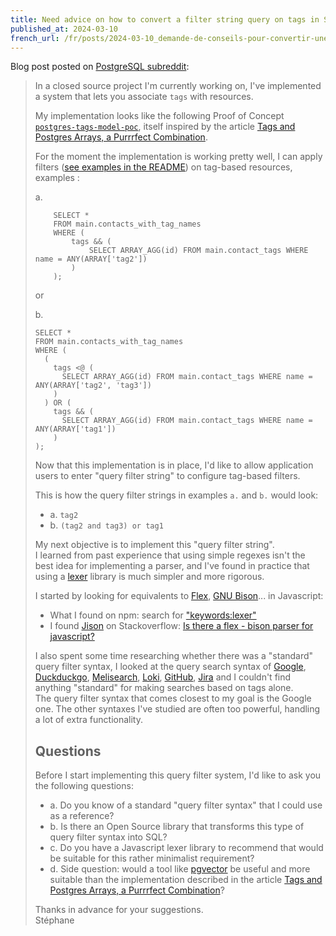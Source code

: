 ```yaml
---
title: Need advice on how to convert a filter string query on tags in SQL, for example "(tag1 and tag2) or tag3" in SQL?
published_at: 2024-03-10
french_url: /fr/posts/2024-03-10_demande-de-conseils-pour-convertir-une-query-filter-string-sur-des-tags-en-sql/
---
```


Blog post posted on [PostgreSQL subreddit](https://old.reddit.com/r/PostgreSQL/comments/1bb6qvj/need_advice_on_how_to_convert_a_filter_string/?):

> In a closed source project I'm currently working on, I've implemented a system that lets you associate `tags` with resources.
>
> My implementation looks like the following Proof of Concept [`postgres-tags-model-poc`](https://github.com/stephane-klein/postgres-tags-model-poc), itself inspired by the article [Tags and Postgres Arrays, a Purrrfect Combination](https://www.crunchydata.com/blog/tags-aand-postgres-arrays-a-purrfect-combination).
>
> For the moment the implementation is working pretty well, I can apply filters ([see examples in the README](https://github.com/stephane-klein/postgres-tags-model-poc/blob/552db20b867e36f7e88dfc57201e22cffa2df4d8/README.md?plain=1#L108)) on tag-based resources, examples :
>
> a.
>
> ```
>     SELECT *
>     FROM main.contacts_with_tag_names
>     WHERE (
>         tags && (
>             SELECT ARRAY_AGG(id) FROM main.contact_tags WHERE name = ANY(ARRAY['tag2'])
>         )
>     );
> ```
>
> or
>
> b.
>
> ```
> SELECT *
> FROM main.contacts_with_tag_names
> WHERE (
>   (
>     tags <@ (
>       SELECT ARRAY_AGG(id) FROM main.contact_tags WHERE name = ANY(ARRAY['tag2', 'tag3'])
>     )
>   ) OR (
>     tags && (
>       SELECT ARRAY_AGG(id) FROM main.contact_tags WHERE name = ANY(ARRAY['tag1'])
>     )
> );
> ```
>
> Now that this implementation is in place, I'd like to allow application users to enter "query filter string" to configure tag-based filters.
>
> This is how the query filter strings in examples `a.` and `b.` would look:
>
> - a. `tag2`
> - b. `(tag2 and tag3) or tag1`
>
> My next objective is to implement this "query filter string".  
> I learned from past experience that using simple regexes isn't the best idea for implementing a parser, and I've found in practice that using a [lexer](https://en.wikipedia.org/wiki/Lexical_analysis) library is much simpler and more rigorous.
>
> I started by looking for equivalents to [Flex](<https://en.wikipedia.org/wiki/Flex_(lexical_analyser_generator)>), [GNU Bison](https://en.wikipedia.org/wiki/GNU_Bison)... in Javascript:
>
> - What I found on npm: search for ["keywords:lexer"](https://www.npmjs.com/search?q=keywords%3Alexer&page=1&perPage=20)
> - I found [Jison](https://github.com/zaach/jison) on Stackoverflow: [Is there a flex - bison parser for javascript?](https://stackoverflow.com/questions/11755104/is-there-a-flex-bison-parser-for-javascript)
>
> I also spent some time researching whether there was a "standard" query filter syntax, I looked at the query search syntax of [Google](https://ahrefs.com/blog/google-advanced-search-operators/), [Duckduckgo](https://duckduckgo.com/duckduckgo-help-pages/results/syntax/), [Melisearch](https://www.meilisearch.com/docs/learn/fine_tuning_results/filtering), [Loki](https://grafana.com/docs/loki/latest/query/log_queries/#labels-format-expression), [GitHub](https://docs.github.com/en/issues/planning-and-tracking-with-projects/customizing-views-in-your-project/filtering-projects), [Jira](https://support.atlassian.com/jira-work-management/docs/use-advanced-search-with-jira-query-language-jql/) and I couldn't find anything "standard" for making searches based on tags alone.  
> The query filter syntax that comes closest to my goal is the Google one. The other syntaxes I've studied are often too powerful, handling a lot of extra functionality.
>
> ## Questions
>
> Before I start implementing this query filter system, I'd like to ask you the following questions:
>
> - a. Do you know of a standard "query filter syntax" that I could use as a reference?
> - b. Is there an Open Source library that transforms this type of query filter syntax into SQL?
> - c. Do you have a Javascript lexer library to recommend that would be suitable for this rather minimalist requirement?
> - d. Side question: would a tool like [pgvector](https://github.com/pgvector/pgvector) be useful and more suitable than the implementation described in the article [Tags and Postgres Arrays, a Purrrfect Combination](https://www.crunchydata.com/blog/tags-aand-postgres-arrays-a-purrfect-combination)?
>
> Thanks in advance for your suggestions.  
> Stéphane

